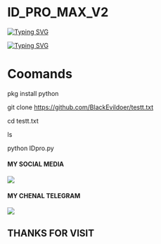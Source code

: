 # ID_PRO_MAX_V2

[![Typing SVG](https://readme-typing-svg.herokuapp.com?color=F70000&lines=WELCOME+MY+GITHUB)](https://git.io/typing-svg)

[![Typing SVG](https://readme-typing-svg.herokuapp.com?color=F70000&lines=FOLLOW+MY+GITHUB)](https://git.io/typing-svg)


# Coomands

  pkg install python

  git clone https://github.com/BlackEvildoer/testt.txt

  cd testt.txt
   
  ls

  python IDpro.py


#### MY SOCIAL MEDIA
 
[![](https://img.shields.io/badge/Telegram-black?logo=Telegram&logoColor=red&labelColor=black)](https://t.me/B_1_2_4) <br>

#### MY CHENAL TELEGRAM

[![](https://img.shields.io/badge/Telegram-black?logo=Telegram&logoColor=red&labelColor=black)](https://t.me/BESTxHACKER) <br>
 
<h2> THANKS FOR VISIT  <h2\>
